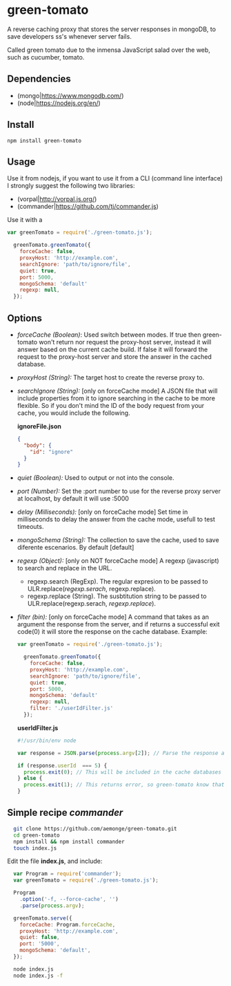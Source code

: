 # green-tomato
A reverse caching proxy that stores the server responses in mongoDB, to save developers ss\'s whenever server fails.

Called green tomato due to the inmensa JavaScript salad over the web, such as cucumber, tomato.


## Dependencies

* (mongo|https://www.mongodb.com/)
* (node|https://nodejs.org/en/)

## Install

`npm install green-tomato`

## Usage
Use it from nodejs, if you want to use it from a CLI (command line interface) I strongly suggest the following two
libraries:
  * (vorpal|http://vorpal.js.org/)
  * (commander|https://github.com/tj/commander.js)

Use it with a

```javascript
var greenTomato = require('./green-tomato.js');

  greenTomato.greenTomato({
    forceCache: false,
    proxyHost: 'http://example.com',
    searchIgnore: 'path/to/ignore/file',
    quiet: true,
    port: 5000,
    mongoSchema: 'default'
    regexp: null,
  });
```

## Options

* *forceCache (Boolean)*: Used switch between modes. If true then green-tomato won't return nor request the proxy-host server, instead
    it will answer based on the current cache build. If false it will forward the request to the proxy-host server and
    store the answer in the cached database.

* *proxyHost (String):* The target host to create the reverse proxy to.

* *searchIgnore (String):* [only on forceCache mode] A JSON file that will include properties from it to ignore
    searching in the cache to be more flexible. So if you don't mind the ID of the body request from your cache, you
    would include the following.

    **ignoreFile.json**
    ```json
    {
      "body": {
        "id": "ignore"
      }
    }
    ```

* *quiet (Boolean):* Used to output or not into the console.

* *port (Number):* Set the :port number to use for the reverse proxy server at localhost, by default it will use :5000

* *delay (Milliseconds):* [only on forceCache mode] Set time in milliseconds to delay the answer from the cache mode,
usefull to test timeouts.

* *mongoSchema (String):* The collection to save the cache, used to save diferente escenarios. By default [default]

* *regexp (Object):* [only on NOT forceCache mode] A regexp (javascript) to search and replace in the URL.
  * regexp.search (RegExp). The regular expresion to be passed to ULR.replace(*regexp.serach*, regexp.replace).
  * regexp.replace (String). The susbtitution string to be passed to ULR.replace(regexp.serach, *regexp.replace*).

* *filter (bin):* [only on forceCache mode] A command that takes as an argument the response from the server, and if returns a successful exit code(0) it will store the response on the cache database. Example:
  ```javascript
  var greenTomato = require('./green-tomato.js');

    greenTomato.greenTomato({
      forceCache: false,
      proxyHost: 'http://example.com',
      searchIgnore: 'path/to/ignore/file',
      quiet: true,
      port: 5000,
      mongoSchema: 'default'
      regexp: null,
      filter: './userIdFilter.js'
    });
  ```

  **userIdFilter.js**
    ```javascript
    #!/usr/bin/env node

    var response = JSON.parse(process.argv[2]); // Parse the response as JSON with node ;)

    if (response.userId  === 5) {
      process.exit(0); // This will be included in the cache databases
    } else {
      process.exit(1); // This returns error, so green-tomato know that for the current request skip it from storing it.
    }
    ```
 

## Simple recipe *commander*

```bash
  git clone https://github.com/aemonge/green-tomato.git
  cd green-tomato
  npm install && npm install commander
  touch index.js
```

Edit the file **index.js**, and include:

```javascript
  var Program = require('commander');
  var greenTomato = require('./green-tomato.js');

  Program
    .option('-f, --force-cache', '')
    .parse(process.argv);

  greenTomato.serve({
    forceCache: Program.forceCache,
    proxyHost: 'http://example.com',
    quiet: false,
    port: '5000',
    mongoSchema: 'default',
  });
```

```bash
  node index.js
  node index.js -f
```
